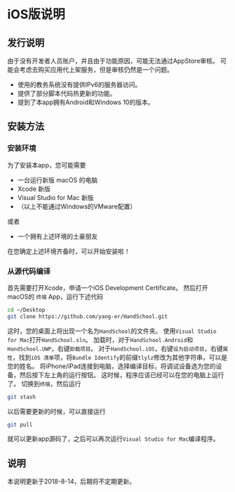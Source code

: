 # iOS版说明

## 发行说明

由于没有开发者人员账户，并且由于功能原因，可能无法通过AppStore审核。
可能会考虑去购买应用代上架服务，但是审核仍然是一个问题。

- 使用的教务系统没有提供IPv6的服务器访问。
- 提供了部分脚本代码热更新的功能。
- 提到了本app拥有Android和Windows 10的版本。

## 安装方法

### 安装环境

为了安装本app，您可能需要

- 一台运行新版 macOS 的电脑
- Xcode 新版
- Visual Studio for Mac 新版
- （以上不能通过Windows的VMware配置）

或者

- 一个拥有上述环境的土豪朋友

在您确定上述环境齐备时，可以开始安装啦！

### 从源代码编译

首先需要打开Xcode，申请一个iOS Development Certificate。
然后打开macOS的 `终端` App，运行下述代码
```bash
cd ~/Desktop
git clone https://github.com/yang-er/HandSchool.git
```
这时，您的桌面上将出现一个名为`HandSchool`的文件夹。
使用`Visual Studio for Mac`打开`HandSchool.sln`。
加载时，对于`HandSchool.Android`和`HandSchool.UWP`，右键`卸载项目`。
对于`HandSchool.iOS`，右键`设为启动项目`，右键`属性`，找到`iOS 清单`项，将`Bundle Identify`的前缀`tlylz`修改为其他字符串，可以是您的姓名。
将iPhone/iPad连接到电脑，选择编译目标，将调试设备选为您的设备，然后按下左上角的运行按钮。
这时候，程序应该已经可以在您的电脑上运行了。
切换到`终端`，然后运行
```bash
git stash
```
以后需要更新的时候，可以直接运行
```bash
git pull
```
就可以更新app源码了，之后可以再次运行`Visual Studio for Mac`编译程序。

## 说明
本说明更新于2018-8-14，后期将不定期更新。
